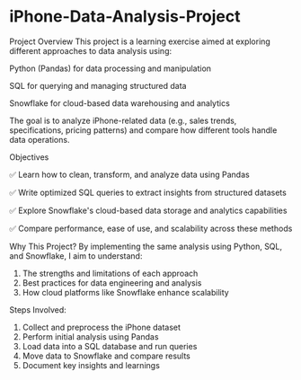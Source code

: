 # iPhone-Data-Analysis-Project

Project Overview
This project is a learning exercise aimed at exploring different approaches to data analysis using:

Python (Pandas) for data processing and manipulation

SQL for querying and managing structured data

Snowflake for cloud-based data warehousing and analytics

The goal is to analyze iPhone-related data (e.g., sales trends, specifications, pricing patterns) and compare how different tools handle data operations.

Objectives

✅ Learn how to clean, transform, and analyze data using Pandas

✅ Write optimized SQL queries to extract insights from structured datasets

✅ Explore Snowflake's cloud-based data storage and analytics capabilities

✅ Compare performance, ease of use, and scalability across these methods


Why This Project?
By implementing the same analysis using Python, SQL, and Snowflake, I aim to understand:

1. The strengths and limitations of each approach   
2. Best practices for data engineering and analysis    
3. How cloud platforms like Snowflake enhance scalability    


Steps Involved:
1. Collect and preprocess the iPhone dataset
2. Perform initial analysis using Pandas
3. Load data into a SQL database and run queries
4. Move data to Snowflake and compare results
5. Document key insights and learnings
